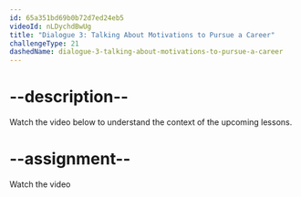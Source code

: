 ```yaml
---
id: 65a351bd69b0b72d7ed24eb5
videoId: nLDychdBwUg
title: "Dialogue 3: Talking About Motivations to Pursue a Career"
challengeType: 21
dashedName: dialogue-3-talking-about-motivations-to-pursue-a-career
---
```


# --description--

Watch the video below to understand the context of the upcoming lessons.

# --assignment--

Watch the video
